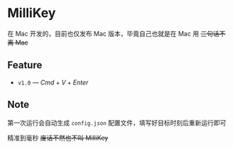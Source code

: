 # MilliKey

在 Mac 开发的，目前也仅发布 Mac 版本，毕竟自己也就是在 Mac 用 ~~三句话不离 Mac~~

## Feature

- `v1.0`  —  $Cmd+V+Enter$

## Note

第一次运行会自动生成 `config.json` 配置文件，填写好目标时刻后重新运行即可

精准到毫秒 ~~废话不然也不叫 MilliKey~~
